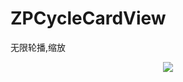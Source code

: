 # ZPCycleCardView

无限轮播,缩放

<center>
    <img src="https://github.com/paiduiqushitang/ZPScrollCardView/Document/zp_show.gif">
</center>
